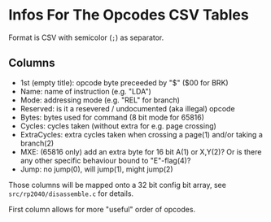 Infos For The Opcodes CSV Tables
================================

Format is CSV with semicolor (`;`) as separator.

Columns
-------

- 1st (empty title): opcode byte preceeded by "$" ($00 for BRK)
- Name: name of instruction (e.g. "LDA")
- Mode: addressing mode (e.g. "REL" for branch)
- Reserved: is it a resevered / undocumented (aka illegal) opcode
- Bytes: bytes used for command (8 bit mode for 65816)
- Cycles: cycles taken (without extra for e.g. page crossing)
- ExtraCycles: extra cycles taken when crossing a page(1) and/or taking a branch(2)
- MXE: (65816 only) add an extra byte for 16 bit A(1) or X,Y(2)?
  Or is there any other specific behaviour bound to "E"-flag(4)?
- Jump: no jump(0), will jump(1), might jump(2)

Those columns will be mapped onto a 32 bit config bit array, see
`src/rp2040/disassemble.c` for details.

First column allows for more "useful" order of opcodes.
